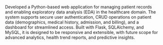Developed a Python-based web application for managing patient records and enabling exploratory data analysis (EDA) in the healthcare domain. The system supports secure user authentication, CRUD operations on patient data (demographics, medical history, admission, and billing), and a dashboard for streamlined access. Built with Flask, SQLAlchemy, and MySQL, it is designed to be responsive and extensible, with future scope for advanced analytics, health trend reports, and predictive insights.





